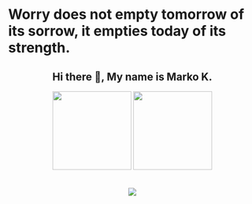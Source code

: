 # Worry does not empty tomorrow of its sorrow, it empties today of its strength.

<div align="center">
  <h2>Hi there 👋, My name is Marko K.</h2>
  <img height="160em" src="https://github-readme-stats.vercel.app/api?username=authority0513&show_icons=true&theme=dark&include_all_commits=true&count_private=true"/>
  <img height="160em" src="https://github-readme-streak-stats.herokuapp.com/?user=authority0513&include_all_commits=true&hide_border=true&theme=dark"/>
</div>
<br/>
<!-- ![](./profile-3d-contrib/profile-night-green.svg) -->
<br/>
<div align="center">
   <img src="https://github-profile-trophy.vercel.app/?username=authority0513&theme=gruvbox&no-frame=true&margin-w=30&margin-h=20" />
</div>
